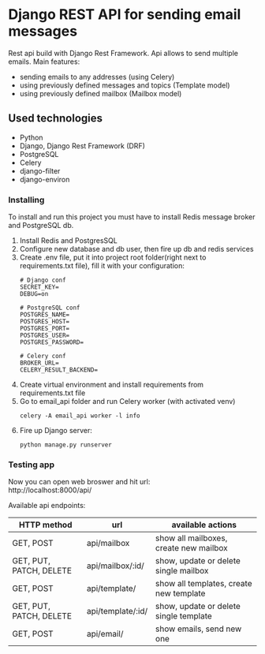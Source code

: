 # Django REST API for sending email messages

Rest api build with Django Rest Framework. Api allows to send multiple emails. Main features:
<ul>
<li>sending emails to any addresses (using Celery)</li>
<li>using previously defined messages and topics (Template model)</li>
<li>using previously defined mailbox (Mailbox model)</li>

</ul>

## Used technologies

<ul>
<li>Python</li>
<li>Django, Django Rest Framework (DRF)</li>
<li>PostgreSQL</li>
<li>Celery</li>
<li>django-filter</li>
<li>django-environ</li>
</ul>


### Installing

To install and run this project you must have to install Redis message broker and PostgreSQL db.

<ol>
<li>Install Redis and PostgresSQL</li>
<li>Configure new database and db user, then fire up db and redis services</li>
<li>Create .env file, put it into project root folder(right next to requirements.txt file), fill it with your configuration:

```
# Django conf
SECRET_KEY=
DEBUG=on

# PostgreSQL conf
POSTGRES_NAME=
POSTGRES_HOST=
POSTGRES_PORT=
POSTGRES_USER=
POSTGRES_PASSWORD=

# Celery conf
BROKER_URL=
CELERY_RESULT_BACKEND=
```
</li>
<li>Create virtual environment and install requirements from requirements.txt file</li>
<li>Go to email_api folder and run Celery worker (with activated venv)

```
celery -A email_api worker -l info
```
</li>
<li>Fire up Django server:

```
python manage.py runserver
```
</li>
</ol>



### Testing app

Now you can open web broswer and hit url:  
http://localhost:8000/api/

Available api endpoints:  
  

| HTTP method              	| url       	        | available actions  	                    |
| -------------------------	| -------------------	| -----------------------------------------	|
| GET, POST               	| api/mailbox       	| show all mailboxes, create new mailbox  	|
| GET, PUT, PATCH, DELETE 	| api/mailbox/:id/  	| show, update or delete single mailbox   	|
| GET, POST               	| api/template/     	| show all templates, create new template 	|
| GET, PUT, PATCH, DELETE 	| api/template/:id/ 	| show, update or delete single template  	|
| GET, POST               	| api/email/        	| show emails, send new one               	|

